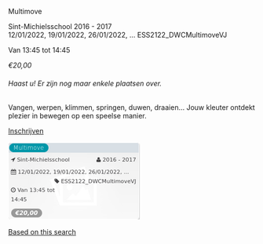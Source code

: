 Multimove

Sint-Michielsschool 2016 - 2017  
12/01/2022, 19/01/2022, 26/01/2022, ... ESS2122\_DWCMultimoveVJ  

Van 13:45 tot 14:45

*€20,00*

  

###### *Haast u! Er zijn nog maar enkele plaatsen over.*

  

Vangen, werpen, klimmen, springen, duwen, draaien… Jouw kleuter ontdekt plezier in bewegen op een speelse manier.

[Inschrijven](https://tickets.vgc.be/activity/subscribe/ESS2122_DWCMultimoveVJ)

![](71853.png)

[Based on this search](https://tickets.vgc.be/activity/index?&vrijeplaatsen=1&Age%5B%5D=3%2C5&entity=109)